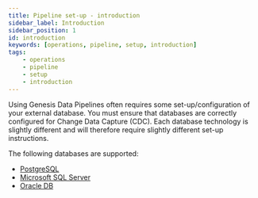 ```yaml
---
title: Pipeline set-up - introduction
sidebar_label: Introduction
sidebar_position: 1
id: introduction
keywords: [operations, pipeline, setup, introduction]
tags:
    - operations
    - pipeline
    - setup
    - introduction
---
```


Using Genesis Data Pipelines often requires some set-up/configuration of your external database. You must ensure that databases are correctly configured for Change Data Capture (CDC). Each database technology is slightly different and will therefore require slightly different set-up instructions.

The following databases are supported:

- [PostgreSQL](../../operations/pipeline-setup/postgres)
- [Microsoft SQL Server](../../operations/pipeline-setup/mssql)
- [Oracle DB](../../operations/pipeline-setup/oracle)
